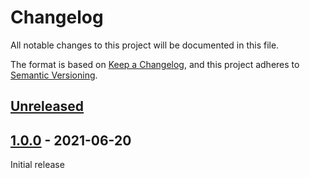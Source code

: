 # Changelog

All notable changes to this project will be documented in this file.

The format is based on [Keep a Changelog](https://keepachangelog.com/en/1.0.0/),
and this project adheres to [Semantic Versioning](https://semver.org/spec/v2.0.0.html).

## [Unreleased]

## [1.0.0] - 2021-06-20

Initial release

[Unreleased]: https://github.com/Takishima/flake8-secure-coding-standard/compare/1.0.0...HEAD

[1.0.0]: https://github.com/Takishima/flake8-secure-coding-standard/compare/7caa0d079baec99545a8164e0de2afa9afd92c6d...1.0.0
